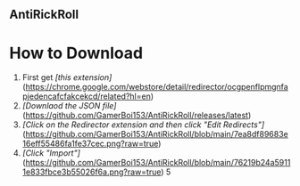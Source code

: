 ## AntiRickRoll

# How to Download
1. First get *[this extension]*(https://chrome.google.com/webstore/detail/redirector/ocgpenflpmgnfapjedencafcfakcekcd/related?hl=en)
2. *[Downlaod the JSON file]*(https://github.com/GamerBoi153/AntiRickRoll/releases/latest)
3. *[Click on the Redirector extension and then click "Edit Redirects"]*(https://github.com/GamerBoi153/AntiRickRoll/blob/main/7ea8df89683e16eff55486fa1fe37cec.png?raw=true)
4. *[Click "Import"]*(https://github.com/GamerBoi153/AntiRickRoll/blob/main/76219b24a59111e833fbce3b55026f6a.png?raw=true)
5
